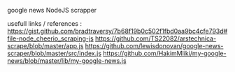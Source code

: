 google news NodeJS scrapper

usefull links / references :
https://gist.github.com/bradtraversy/7b68f19b0c502f1fbd0aa9bc4cfe793d#file-node_cheerio_scraping-js
https://github.com/TS22082/arstechnica-scrape/blob/master/app.js
https://github.com/lewisdonovan/google-news-scraper/blob/master/src/index.js
https://github.com/HakimMliki/my-google-news/blob/master/lib/my-google-news.js

